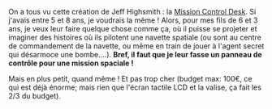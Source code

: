 On a tous vu cette création de Jeff Highsmith : la [Mission Control Desk](http://makezine.com/projects/mission-control-desk). Si j'avais entre 5 et 8 ans, je voudrais la même ! Alors, pour mes fils de 6 et 3 ans, je veux leur faire quelque chose comme ça, où il puisse se projeter et imaginer des histoires où ils pilotent une navette spatiale (ou sont au centre de commandement de la navette, ou même en train de jouer à l'agent secret qui désarmoce une bombe....).
**Bref, il faut que je leur fasse un panneau de contrôle pour une mission spaciale !**

Mais en plus petit, quand même ! Et pas trop cher (budget max: 100€, ce qui est déjà énorme; mais rien que l'écran tactile LCD et la valise, ça fait les 2/3 du budget).
